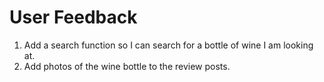 # User Feedback

1. Add a search function so I can search for a bottle of wine I am looking at.
2. Add photos of the wine bottle to the review posts.
